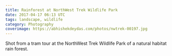```yaml
---
title: Rainforest at NorthWest Trek Wildlife Park
date: 2017-04-17 06:13 UTC
tags: landscape, wildlife
category: Photography
coverimage: https://abhishekdeydas.com/photos/nwtrek-00197.jpg
---
```


Shot from a tram tour at the NorthWest Trek Wildlife Park of a natural habitat rain forest.